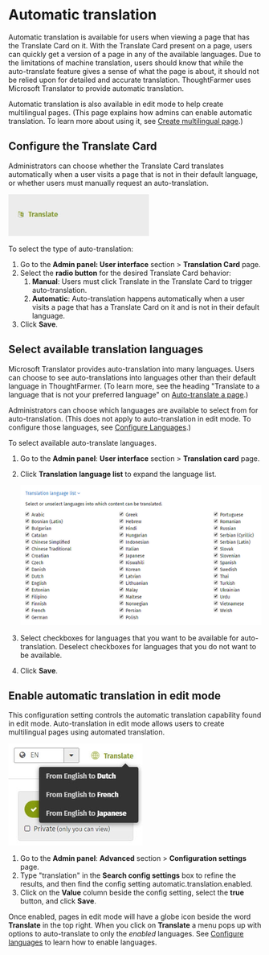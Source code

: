 # Automatic translation

Automatic translation is available for users when viewing a page that has the Translate Card on it. With the Translate Card present on a page, users can quickly get a version of a page in any of the available languages. Due to the limitations of machine translation, users should know that while the auto-translate feature gives a sense of what the page is about, it should not be relied upon for detailed and accurate translation. ThoughtFarmer uses Microsoft Translator to provide automatic translation.  
  
Automatic translation is also available in edit mode to help create multilingual pages. \(This page explains how admins can enable automatic translation. To learn more about using it, see [Create multilingual page](../../using-thoughtfarmer/languages-and-translation/create-multilingual-page.md).\)

## Configure the Translate Card

Administrators can choose whether the Translate Card translates automatically when a user visits a page that is not in their default language, or whether users must manually request an auto-translation.

![](../../.gitbook/assets/6%20%286%29.jpg)

To select the type of auto-translation:

1. Go to the **Admin panel: User interface** section &gt; **Translation Card** page.
2. Select the **radio button** for the desired Translate Card behavior:
   1. **Manual**: Users must click Translate in the Translate Card to trigger auto-translation.
   2. **Automatic**: Auto-translation happens automatically when a user visits a page that has a Translate Card on it and is not in their default language.
3. Click **Save**.

## Select available translation languages

Microsoft Translator provides auto-translation into many languages. Users can choose to see auto-translations into languages other than their default language in ThoughtFarmer. \(To learn more, see the heading "Translate to a language that is not your preferred language" on [Auto-translate a page](../../using-thoughtfarmer/languages-and-translation/auto-translate-a-page.md).\)  
  
Administrators can choose which languages are available to select from for auto-translation. \(This does not apply to auto-translation in edit mode. To configure those languages, see [Configure Languages](configure-languages.md).\)  
  
To select available auto-translate languages.

1. Go to the **Admin panel**: **User interface** section &gt; **Translation card** page.
2. Click **Translation language list** to expand the language list.  


   ![](../../.gitbook/assets/9.2admin105899autotranslatelanguages.png)   

3. Select checkboxes for languages that you want to be available for auto-translation. Deselect checkboxes for languages that you do not want to be available.
4. Click **Save**.

## Enable automatic translation in edit mode

This configuration setting controls the automatic translation capability found in edit mode. Auto-translation in edit mode allows users to create multilingual pages using automated translation.

![](../../.gitbook/assets/8%20%286%29.jpg)

1. Go to the **Admin panel**: **Advanced** section &gt; **Configuration settings** page.
2. Type "translation" in the **Search config settings** box to refine the results, and then find the config setting automatic.translation.enabled.
3. Click on the **Value** column beside the config setting, select the **true** button, and click **Save**.

Once enabled, pages in edit mode will have a globe icon beside the word **Translate** in the top right. When you click on **Translate** a menu pops up with options to auto-translate to only the _enabled_ languages. See [Configure languages](configure-languages.md) to learn how to enable languages.



